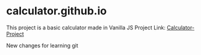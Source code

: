 # calculator.github.io

This project is a basic calculator made in Vanilla JS
Project Link: <a href="https://maishantanuhu.github.io/calculator.github.io/">Calculator-Project</a>


New changes for learning git
